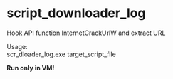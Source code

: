 # script_downloader_log
Hook API function InternetCrackUrlW and extract URL  
  
Usage:  
scr_dloader_log.exe target_script_file

**Run only in VM!** 
